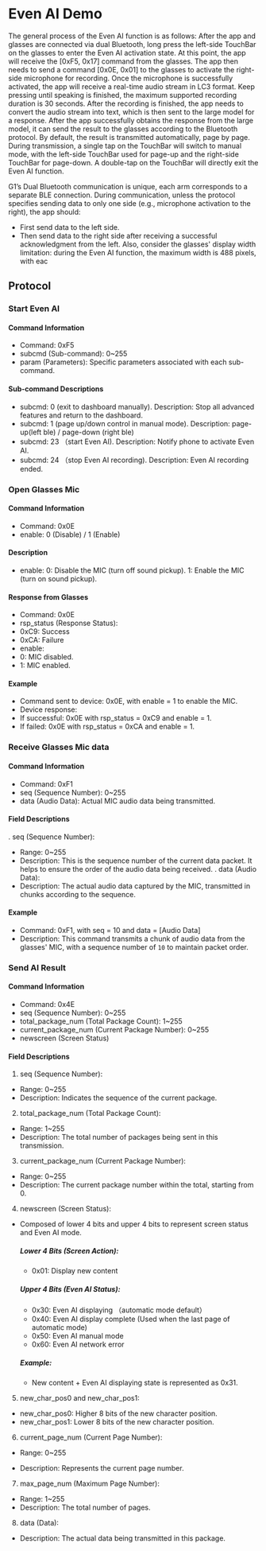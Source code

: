 
# Even AI Demo

The general process of the Even AI function is as follows: After the app and glasses are 
connected via dual Bluetooth, long press the left-side TouchBar on the glasses to enter the 
Even AI activation state. At this point, the app will receive the [0xF5, 0x17] command from the 
glasses. The app then needs to send a command [0x0E, 0x01] to the glasses to activate the 
right-side microphone for recording. Once the microphone is successfully activated, the app 
will receive a real-time audio stream in LC3 format. Keep pressing until speaking is finished, 
the maximum supported recording duration is 30 seconds. After the recording is finished, the 
app needs to convert the audio stream into text, which is then sent to the large model for a 
response. After the app successfully obtains the response from the large model, it can send 
the result to the glasses according to the Bluetooth protocol. By default, the result is 
transmitted automatically, page by page. During transmission, a single tap on the TouchBar 
will switch to manual mode, with the left-side TouchBar used for page-up and the right-side 
TouchBar for page-down. A double-tap on the TouchBar will directly exit the Even AI function.


G1’s Dual Bluetooth communication is unique, each arm corresponds to a separate BLE 
connection. During communication, unless the protocol specifies sending data to only one 
side (e.g., microphone activation to the right), the app should: 
- First send data to the left side. 
- Then send data to the right side after receiving a successful acknowledgment from the left. 
 Also, consider the glasses' display width limitation: during the Even AI function, the 
maximum width is 488 pixels, with eac


## Protocol
### Start Even AI 

#### Command Information 
 - Command: 0xF5
 - subcmd (Sub-command): 0~255
 - param (Parameters): Specific parameters associated with each sub-command.
   
#### Sub-command Descriptions 
 - subcmd: 0 (exit to dashboard manually).
  Description: Stop all advanced features and return to the dashboard. 
 - subcmd: 1 (page up/down control in manual mode). 
  Description: page-up(left ble) / page-down (right ble) 
- subcmd: 23 （start Even AI).
  Description: Notify phone to activate Even AI. 
- subcmd: 24 （stop Even AI recording).
  Description: Even AI recording ended.

### Open Glasses Mic 

#### Command Information 
 - Command: 0x0E
 - enable: 0 (Disable) / 1 (Enable)
#### Description 
 - enable: 
  0: Disable the MIC (turn off sound pickup). 
  1: Enable the MIC (turn on sound pickup). 

#### Response from Glasses 
 - Command: 0x0E
 - rsp_status (Response Status): 
 - 0xC9: Success
 - 0xCA: Failure
 - enable: 
 - 0: MIC disabled.
 - 1: MIC enabled.
#### Example 
 - Command sent to device: 0x0E, with enable = 1 to enable the MIC. 
 - Device response: 
 - If successful: 0x0E with rsp_status = 0xC9 and enable = 1. 
 - If failed: 0x0E with rsp_status = 0xCA and enable = 1.
   
### Receive Glasses Mic data 
 
#### Command Information 
 - Command: 0xF1
 - seq (Sequence Number): 0~255
 - data (Audio Data): Actual MIC audio data being transmitted. 
#### Field Descriptions 
. seq (Sequence Number): 
 - Range: 0~255
 - Description: This is the sequence number of the current data packet. It helps to ensure 
the order of the audio data being received. 
. data (Audio Data): 
 - Description: The actual audio data captured by the MIC, transmitted in chunks according 
to the sequence. 
#### Example 
- Command: 0xF1, with seq = 10 and data = [Audio Data] 
- Description: This command transmits a chunk of audio data from the glasses' MIC, with a 
sequence number of `10` to maintain packet order. 

### Send AI Result 

#### Command Information 
 - Command: 0x4E
 - seq (Sequence Number): 0~255
 - total_package_num (Total Package Count): 1~255
 - current_package_num (Current Package Number): 0~255
 - newscreen (Screen Status) 
#### Field Descriptions 
 1. seq (Sequence Number): 
 - Range: 0~255
 - Description: Indicates the sequence of the current package. 
 2. total_package_num (Total Package Count): 
 - Range: 1~255
 - Description: The total number of packages being sent in this transmission. 
 3. current_package_num (Current Package Number): 
 - Range: 0~255 
 - Description: The current package number within the total, starting from 0. 
 4. newscreen (Screen Status): 
 - Composed of lower 4 bits and upper 4 bits to represent screen status and Even AI 
mode. 
   ##### Lower 4 Bits (Screen Action): 
   - 0x01: Display new content
 
   ##### Upper 4 Bits (Even AI Status): 
   - 0x30: Even AI displaying （automatic mode default）
   - 0x40: Even AI display complete (Used when the last page of automatic mode) 
   - 0x50: Even AI manual mode 
   - 0x60: Even AI network error
   
   ##### Example:
   - New content + Even AI displaying state is represented as 0x31.
5. new_char_pos0 and new_char_pos1: 
 - new_char_pos0: Higher 8 bits of the new character position. 
 - new_char_pos1: Lower 8 bits of the new character position. 
6. current_page_num (Current Page Number): 
 - Range: 0~255

 - Description: Represents the current page number. 
7. max_page_num (Maximum Page Number): 
 - Range: 1~255 
 - Description: The total number of pages. 
8. data (Data): 
 - Description: The actual data being transmitted in this package. 



